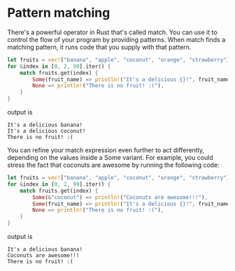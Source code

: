 # Pattern matching
There's a powerful operator in Rust that's called match. You can use it to control the flow of your program by providing patterns. When match finds a matching pattern, it runs code that you supply with that pattern.

```rs
let fruits = vec!["banana", "apple", "coconut", "orange", "strawberry"];
for &index in [0, 2, 99].iter() {
    match fruits.get(index) {
        Some(fruit_name) => println!("It's a delicious {}!", fruit_name),
        None => println!("There is no fruit! :("),
    }
}
```

output is

```console
It's a delicious banana!
It's a delicious coconut!
There is no fruit! :(
```

You can refine your match expression even further to act differently, depending on the values inside a Some variant. For example, you could stress the fact that coconuts are awesome by running the following code:

```rs
let fruits = vec!["banana", "apple", "coconut", "orange", "strawberry"];
for &index in [0, 2, 99].iter() {
    match fruits.get(index) {
        Some(&"coconut") => println!("Coconuts are awesome!!!"),
        Some(fruit_name) => println!("It's a delicious {}!", fruit_name),
        None => println!("There is no fruit! :("),
    }
}
```

output is 

```console
It's a delicious banana!
Coconuts are awesome!!!
There is no fruit! :(
```